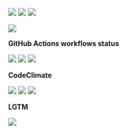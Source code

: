 ![](https://img.shields.io/github/package-json/v/kaskadi/kaskadi-textbox)
![](https://img.shields.io/badge/code--style-standard-blue)
![](https://img.shields.io/github/license/kaskadi/kaskadi-textbox?color=blue)

[![](https://img.shields.io/badge/live-example-orange)](https://cdn.klimapartner.net/modules/%40kaskadi/kaskadi-textbox/example/index.html)

**GitHub Actions workflows status**

<!--Uncomment if you're in a branch which is not master or release/*
![](https://img.shields.io/github/workflow/status/kaskadi/kaskadi-textbox/testing?label=test)-->
<!-- This badge should only be used for master and release/* branches. Otherwise use the one above -->
![](https://img.shields.io/github/workflow/status/kaskadi/kaskadi-textbox/build-on-firefox?label=firefox&logo=Mozilla%20Firefox&logoColor=white)
![](https://img.shields.io/github/workflow/status/kaskadi/kaskadi-textbox/build-on-chrome?label=chrome&logo=Google%20Chrome&logoColor=white)
![](https://img.shields.io/github/workflow/status/kaskadi/kaskadi-textbox/publish?label=publish&logo=AWS)

**CodeClimate**

![](https://img.shields.io/codeclimate/maintainability/kaskadi/kaskadi-textbox)
![](https://img.shields.io/codeclimate/tech-debt/kaskadi/kaskadi-textbox)
![](https://img.shields.io/codeclimate/coverage/kaskadi/kaskadi-textbox)

**LGTM**

[![](https://img.shields.io/lgtm/grade/javascript/github/kaskadi/kaskadi-textbox)](https://lgtm.com/projects/g/kaskadi/kaskadi-textbox/?mode=list&logo=LGTM)
